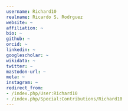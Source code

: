 ```yaml
---
username: Richard10
realname: Ricardo S. Rodrguez
website: ~
affiliation: ~
bio: ~
github: ~
orcid: ~
linkedin: ~
googlescholar: ~
wikidata: ~
twitter: ~
mastodon-url: ~
meta: ~
instagram: ~
redirect_from:
- /index.php/User:Richard10
- /index.php/Special:Contributions/Richard10
---
```


